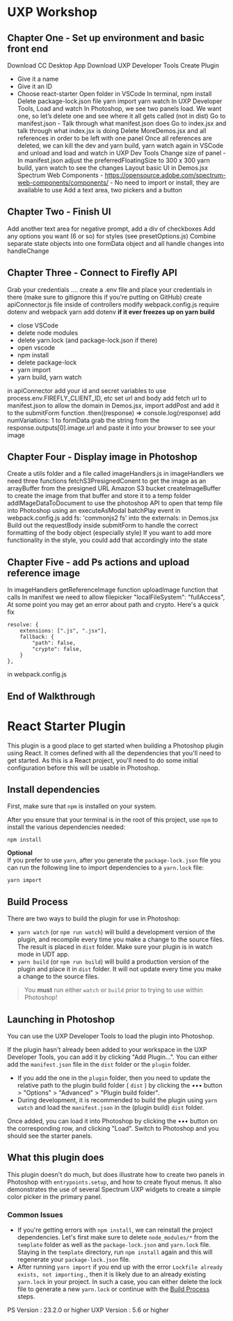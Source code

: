 # UXP Workshop

## Chapter One - Set up environment and basic front end

Download CC Desktop App
Download UXP Developer Tools
Create Plugin

- Give it a name
- Give it an ID
- Choose react-starter
  Open folder in VSCode
  In terminal, npm install
  Delete package-lock.json file
  yarn import
  yarn watch
  In UXP Developer Tools, Load and watch
  In Photoshop, we see two panels load. We want one, so let’s delete one and see where it all gets called (not in dist)
  Go to manifest.json - Talk through what manifest.json does
  Go to index.jsx and talk through what index.jsx is doing
  Delete MoreDemos.jsx and all references in order to be left with one panel
  Once all references are deleted, we can kill the dev and yarn build, yarn watch again in VSCode and unload and load and watch in UXP Dev Tools
  Change size of panel - In manifest.json adjust the preferredFloatingSize to 300 x 300
  yarn build, yarn watch to see the changes
  Layout basic UI in Demos.jsx
  Spectrum Web Components - https://opensource.adobe.com/spectrum-web-components/components/ - No need to import or install, they are available to use
  Add a text area, two pickers and a button

## Chapter Two - Finish UI

Add another text area for negative prompt, add a div of checkboxes
Add any options you want (6 or so) for styles (see presetOptions.js)
Combine separate state objects into one formData object and all handle changes into handleChange

## Chapter Three - Connect to Firefly API

Grab your credentials ....
create a .env file and place your credentials in there (make sure to gitignore this if you're putting on GitHub)
create apiConnector.js file inside of controllers
modify webpack.config.js
require dotenv and webpack
yarn add dotenv
<b>if it ever freezes up on yarn build</b>

- close VSCode
- delete node modules
- delete yarn.lock (and package-lock.json if there)
- open vscode
- npm install
- delete package-lock
- yarn import
- yarn build, yarn watch

in apiConnector
add your id and secret variables to use process.env.FIREFLY_CLIENT_ID, etc
set url and body
add fetch url to manifest.json to allow the domain
in Demos.jsx, import addPost and add it to the submitForm function
.then((response) => console.log(response)
add numVariations: 1 to formData
grab the string from the response.outputs[0].image.url and paste it into your browser to see your image

## Chapter Four - Display image in Photoshop

Create a utils folder and a file called imageHandlers.js
in imageHandlers we need three functions
fetchS3PresignedConent to get the image as an arrayBuffer from the presigned URL Amazon S3 bucket
createImageBuffer to create the image from that buffer and store it to a temp folder
addIMageDataToDocument to use the photoshop API to open that temp file into Photoshop using an executeAsModal batchPlay event
in webpack.config.js add fs: 'commonjs2 fs' into the externals:
in Demos.jsx
Build out the requestBody inside submitForm to handle the correct formatting of the body object (especially style)
If you want to add more functionality in the style, you could add that accordingly into the state

## Chapter Five - add Ps actions and upload reference image

In imageHandlers getReferenceImage function
uploadImage function that calls
In manifest we need to allow filepicker
"localFileSystem": "fullAccess",
At some point you may get an error about path and crypto. Here's a quick fix

```
resolve: {
    extensions: [".js", ".jsx"],
    fallback: {
        "path": false,
        "crypto": false,
    }
},
```

in webpack.config.js

## End of Walkthrough

# React Starter Plugin

This plugin is a good place to get started when building a Photoshop plugin using React. It comes defined with all the dependencies that you'll need to get started. As this is a React project, you'll need to do some initial configuration before this will be usable in Photoshop.

## Install dependencies

First, make sure that `npm` is installed on your system.

After you ensure that your terminal is in the root of this project, use `npm` to install the various dependencies needed:

```
npm install
```

<b>Optional</b></br>
If you prefer to use `yarn`, after you generate the `package-lock.json` file you can run the following line to import dependencies to a `yarn.lock` file:

```
yarn import
```

## Build Process

There are two ways to build the plugin for use in Photoshop:

- `yarn watch` (or `npm run watch`) will build a development version of the plugin, and recompile every time you make a change to the source files. The result is placed in `dist` folder. Make sure your plugin is in watch mode in UDT app.
- `yarn build` (or `npm run build`) will build a production version of the plugin and place it in `dist` folder. It will not update every time you make a change to the source files.

> You **must** run either `watch` or `build` prior to trying to use within Photoshop!

## Launching in Photoshop

You can use the UXP Developer Tools to load the plugin into Photoshop.

If the plugin hasn't already been added to your workspace in the UXP Developer Tools, you can add it by clicking "Add Plugin...". You can either add the `manifest.json` file in the `dist` folder or the `plugin` folder.

- If you add the one in the `plugin` folder, then you need to update the relative path to the plugin build folder ( `dist` ) by clicking the ••• button > "Options" > "Advanced" > "Plugin build folder".
- During development, it is recommended to build the plugin using `yarn watch` and load the `manifest.json` in the (plugin build) `dist` folder.

Once added, you can load it into Photoshop by clicking the ••• button on the corresponding row, and clicking "Load". Switch to Photoshop and you should see the starter panels.

## What this plugin does

This plugin doesn't do much, but does illustrate how to create two panels in Photoshop with `entrypoints.setup`, and how to create flyout menus. It also demonstrates the use of several Spectrum UXP widgets to create a simple color picker in the primary panel.

### Common Issues

- If you're getting errors with `npm install`, we can reinstall the project dependencies. Let's first make sure to delete `node_modules/*` from the `template` folder as well as the `package-lock.json` and `yarn.lock` file. Staying in the `template` directory, run `npm install` again and this will regenerate your `package-lock.json` file.
- After running `yarn import` if you end up with the error `Lockfile already exists, not importing.`, then it is likely due to an already existing `yarn.lock` in your project. In such a case, you can either delete the lock file to generate a new `yarn.lock` or continue with the [Build Process](#build-process) steps.

PS Version : 23.2.0 or higher
UXP Version : 5.6 or higher
